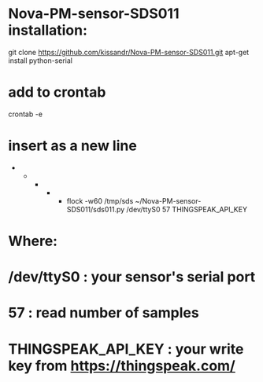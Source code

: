 # Nova-PM-sensor-SDS011 installation:
git clone https://github.com/kissandr/Nova-PM-sensor-SDS011.git
apt-get install python-serial

# add to crontab
crontab -e
# insert as a new line
* * * * * flock -w60 /tmp/sds ~/Nova-PM-sensor-SDS011/sds011.py /dev/ttyS0 57 THINGSPEAK_API_KEY
# Where:
# /dev/ttyS0 : your sensor's serial port
# 57 : read number of samples
# THINGSPEAK_API_KEY : your write key from https://thingspeak.com/

